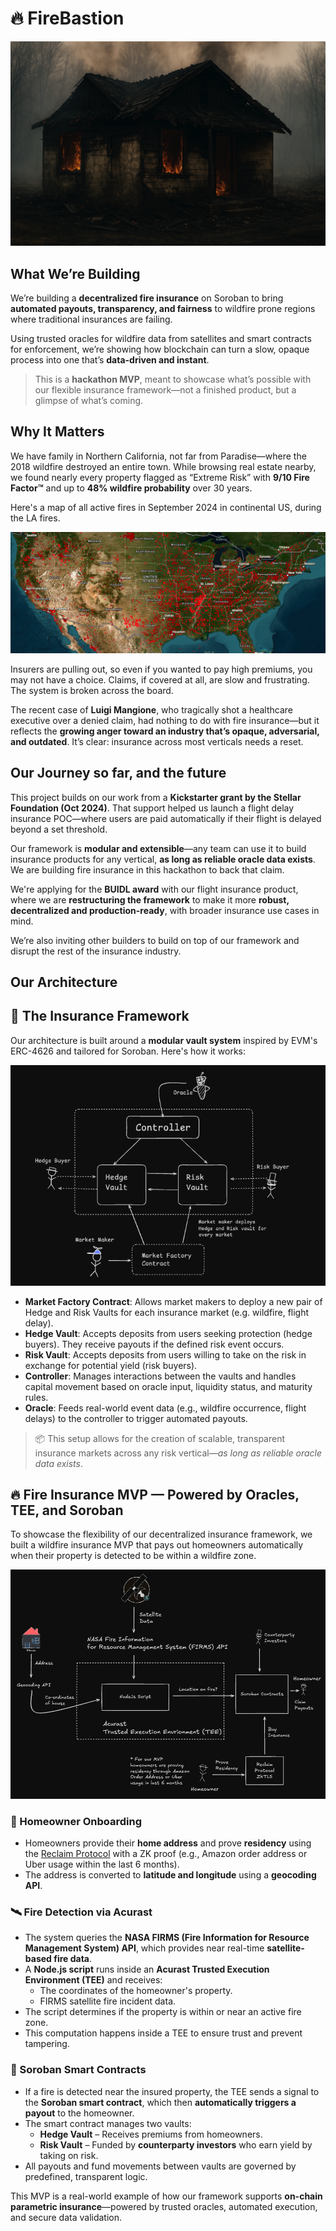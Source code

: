 # 🔥 FireBastion

![alt text](images/cover.png)

## What We’re Building

We’re building a **decentralized fire insurance** on Soroban to bring **automated payouts, transparency, and fairness** to wildfire prone regions where traditional insurances are failing.

Using trusted oracles for wildfire data from satellites and smart contracts for enforcement, we’re showing how blockchain can turn a slow, opaque process into one that’s **data-driven and instant**. 

>This is a **hackathon MVP**, meant to showcase what’s possible with our flexible insurance framework—not a finished product, but a glimpse of what’s coming.


## Why It Matters

We have family in Northern California, not far from Paradise—where the 2018 wildfire destroyed an entire town. While browsing real estate nearby, we found nearly every property flagged as “Extreme Risk” with **9/10 Fire Factor™** and up to **48% wildfire probability** over 30 years.

Here's a map of all active fires in September 2024 in continental US, during the LA fires. 

![image info](images/fire_map.png)

Insurers are pulling out, so even if you wanted to pay high premiums, you may not have a choice. Claims, if covered at all, are slow and frustrating. The system is broken across the board.

The recent case of **Luigi Mangione**, who tragically shot a healthcare executive over a denied claim, had nothing to do with fire insurance—but it reflects the **growing anger toward an industry that’s opaque, adversarial, and outdated**. It’s clear: insurance across most verticals needs a reset.

## Our Journey so far, and the future

This project builds on our work from a **Kickstarter grant by the Stellar Foundation (Oct 2024)**. That support helped us launch a flight delay insurance POC—where users are paid automatically if their flight is delayed beyond a set threshold.

Our framework is **modular and extensible**—any team can use it to build insurance products for any vertical, **as long as reliable oracle data exists**. We are building fire insurance in this hackathon to back that claim.

We're applying for the **BUIDL award** with our flight insurance product, where we are **restructuring the framework** to make it more **robust, decentralized and production-ready**, with broader insurance use cases in mind. 

We’re also inviting other builders to build on top of our framework and disrupt the rest of the insurance industry.

## Our Architecture

## 🧠 The Insurance Framework

Our architecture is built around a **modular vault system** inspired by EVM's ERC-4626 and tailored for Soroban. Here's how it works:

![alt text](images/architecture.png)

- **Market Factory Contract**: Allows market makers to deploy a new pair of Hedge and Risk Vaults for each insurance market (e.g. wildfire, flight delay).
- **Hedge Vault**: Accepts deposits from users seeking protection (hedge buyers). They receive payouts if the defined risk event occurs.
- **Risk Vault**: Accepts deposits from users willing to take on the risk in exchange for potential yield (risk buyers).
- **Controller**: Manages interactions between the vaults and handles capital movement based on oracle input, liquidity status, and maturity rules.
- **Oracle**: Feeds real-world event data (e.g., wildfire occurrence, flight delays) to the controller to trigger automated payouts.

> 📦 This setup allows for the creation of scalable, transparent insurance markets across any risk vertical—*as long as reliable oracle data exists*.

## 🔥 Fire Insurance MVP — Powered by Oracles, TEE, and Soroban

To showcase the flexibility of our decentralized insurance framework, we built a wildfire insurance MVP that pays out homeowners automatically when their property is detected to be within a wildfire zone.

![alt text](images/fire_insurance.png)

### 🏡 Homeowner Onboarding

- Homeowners provide their **home address** and prove **residency** using the [Reclaim Protocol](https://reclaimprotocol.org/) with a ZK proof (e.g., Amazon order address or Uber usage within the last 6 months).
- The address is converted to **latitude and longitude** using a **geocoding API**.

### 🛰️ Fire Detection via Acurast

- The system queries the **NASA FIRMS (Fire Information for Resource Management System) API**, which provides near real-time **satellite-based fire data**.
- A **Node.js script** runs inside an **Acurast Trusted Execution Environment (TEE)** and receives:
  - The coordinates of the homeowner's property.
  - FIRMS satellite fire incident data.
- The script determines if the property is within or near an active fire zone.
- This computation happens inside a TEE to ensure trust and prevent tampering.

### 📜 Soroban Smart Contracts

- If a fire is detected near the insured property, the TEE sends a signal to the **Soroban smart contract**, which then **automatically triggers a payout** to the homeowner.
- The smart contract manages two vaults:
  - **Hedge Vault** – Receives premiums from homeowners.
  - **Risk Vault** – Funded by **counterparty investors** who earn yield by taking on risk.
- All payouts and fund movements between vaults are governed by predefined, transparent logic.

This MVP is a real-world example of how our framework supports **on-chain parametric insurance**—powered by trusted oracles, automated execution, and secure data validation. 
